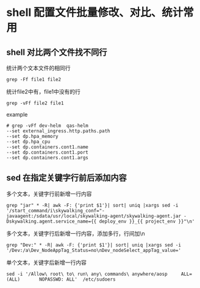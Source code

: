 # shell 配置文件批量修改、对比、统计常用
## shell 对比两个文件找不同行
统计两个文本文件的相同行
```
grep -Ff file1 file2
```
统计file2中有，file1中没有的行
```
grep -vFf file2 file1
```
example
```
# grep -vFf dev-helm  qas-helm
--set external_ingress.http.paths.path
--set dp.hpa_memory
--set dp.hpa_cpu
--set dp.containers.cont1.name
--set dp.containers.cont1.port
--set dp.containers.cont1.args
```

## sed 在指定关键字行前后添加内容
多个文本，关键字行前新增一行内容
```
grep "jar" * -R| awk -F: {'print $1'}| sort| uniq |xargs sed -i '/start_command/i\skywalking_conf="-javaagent:/sdata/usr/local/skywalking-agent/skywalking-agent.jar -Dskywalking.agent.service_name={{ deploy_env }}_{{ project_env }}"\n'
```
多个文本，关键字行后新增一行内容，添加多行，行间加\n
```
grep "Dev:" * -R| awk -F: {'print $1'}| sort| uniq |xargs sed -i '/Dev:/a\Dev_NodeAppTag_Status=no\nDev_nodeSelect_appTag_value='
```
单个文本，关键字后新增一行内容
```
sed -i '/Allow\ root\ to\ run\ any\ commands\ anywhere/aosp     ALL=(ALL)       NOPASSWD: ALL'  /etc/sudoers
```

